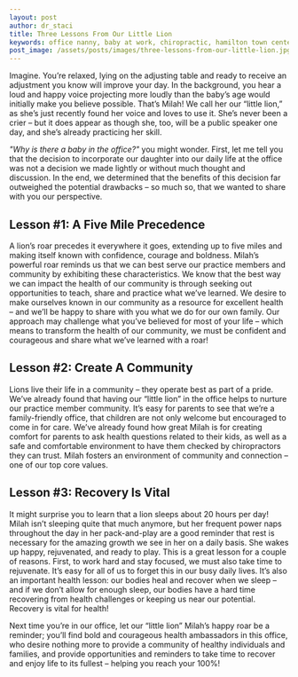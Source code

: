 ```yaml
---
layout: post
author: dr_staci
title: Three Lessons From Our Little Lion
keywords: office nanny, baby at work, chiropractic, hamilton town center, fishers, geist, noblesville, little lion, roar, pride, community, recovery
post_image: /assets/posts/images/three-lessons-from-our-little-lion.jpg
---
```

Imagine. You’re relaxed, lying on the adjusting table and ready to receive an adjustment you know will improve your day. In the background, you hear a loud and happy voice projecting more loudly than the baby’s age would initially make you believe possible. That’s Milah! We call her our “little lion,” as she’s just recently found her voice and loves to use it. She’s never been a crier – but it does appear as though she, too, will be a public speaker one day, and she’s already practicing her skill. 

_"Why is there a baby in the office?"_ you might wonder. First, let me tell you that the decision to incorporate our daughter into our daily life at the office was not a decision we made lightly or without much thought and discussion. In the end, we determined that the benefits of this decision far outweighed the potential drawbacks – so much so, that we wanted to share with you our perspective. 

## Lesson #1: A Five Mile Precedence
A lion’s roar precedes it everywhere it goes, extending up to five miles and making itself known with confidence, courage and boldness. Milah’s powerful roar reminds us that we can best serve our practice members and community by exhibiting these characteristics. We know that the best way we can impact the health of our community is through seeking out opportunities to teach, share and practice what we’ve learned. We desire to make ourselves known in our community as a resource for excellent health – and we’ll be happy to share with you what we do for our own family. Our approach may challenge what you’ve believed for most of your life – which means to transform the health of our community, we must be confident and courageous and share what we’ve learned with a roar!

## Lesson #2: Create A Community

Lions live their life in a community – they operate best as part of a pride. We’ve already found that having our “little lion” in the office helps to nurture our practice member community. It’s easy for parents to see that we’re a family-friendly office, that children are not only welcome but encouraged to come in for care. We’ve already found how great Milah is for creating comfort for parents to ask health questions related to their kids, as well as a safe and comfortable environment to have them checked by chiropractors they can trust. Milah fosters an environment of community and connection – one of our top core values.

## Lesson #3: Recovery Is Vital

It might surprise you to learn that a lion sleeps about 20 hours per day! Milah isn’t sleeping quite that much anymore, but her frequent power naps throughout the day in her pack-and-play are a good reminder that rest is necessary for the amazing growth we see in her on a daily basis. She wakes up happy, rejuvenated, and ready to play. This is a great lesson for a couple of reasons. First, to work hard and stay focused, we must also take time to rejuvenate. It’s easy for all of us to forget this in our busy daily lives. It’s also an important health lesson: our bodies heal and recover when we sleep – and if we don’t allow for enough sleep, our bodies have a hard time recovering from health challenges or keeping us near our potential. Recovery is vital for health!

Next time you’re in our office, let our “little lion” Milah’s happy roar be a reminder; you’ll find bold and courageous health ambassadors in this office, who desire nothing more to provide a community of healthy individuals and families, and provide opportunities and reminders to take time to recover and enjoy life to its fullest – helping you reach your 100%!
